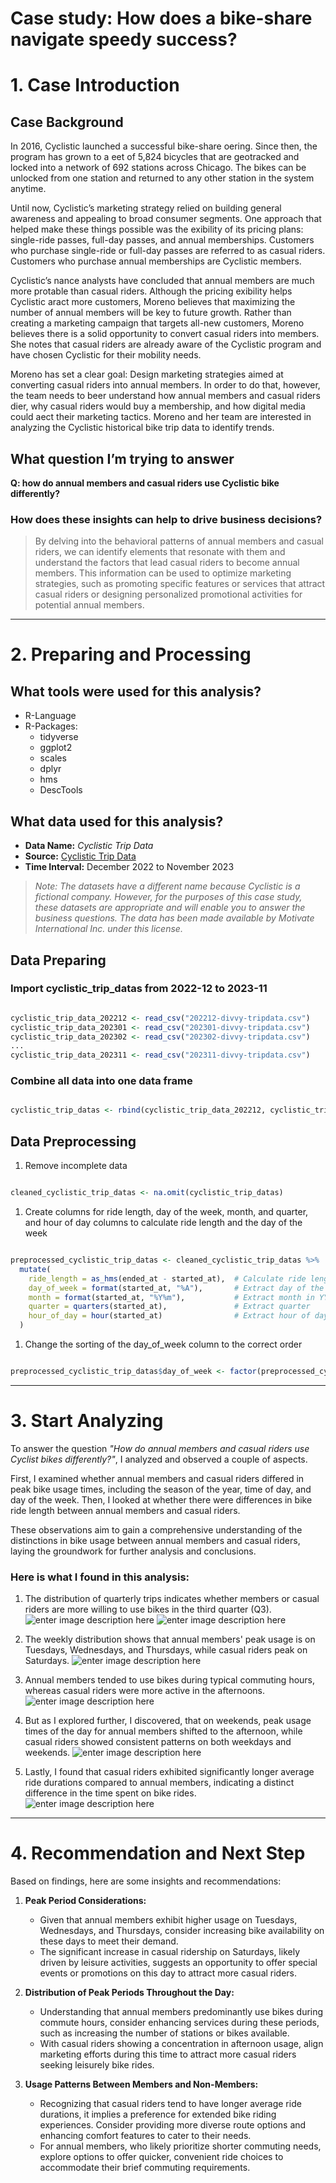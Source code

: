 # Case study: How does a bike-share navigate speedy success?

# 1. Case Introduction

## Case Background

In 2016, Cyclistic launched a successful bike-share oering. Since then, the program has grown to a eet of 5,824 bicycles that are geotracked and locked into a network of 692 stations across Chicago. The bikes can be unlocked from one station and returned to any other station in the system anytime.  

 Until now, Cyclistic’s marketing strategy relied on building general awareness and appealing to broad consumer segments. One approach that helped make these things possible was the exibility of its pricing plans: single-ride passes, full-day passes, and annual memberships. Customers who purchase single-ride or full-day passes are referred to as casual riders. Customers who purchase annual memberships are Cyclistic members.  

 Cyclistic’s nance analysts have concluded that annual members are much more protable than casual riders. Although the pricing exibility helps Cyclistic aract more customers, Moreno believes that maximizing the number of annual members will be key to future growth. Rather than creating a marketing campaign that targets all-new customers, Moreno believes there is a solid opportunity to convert casual riders into members. She notes that casual riders are already aware of the Cyclistic program and have chosen Cyclistic for their mobility needs.  

 Moreno has set a clear goal: Design marketing strategies aimed at converting casual riders into annual members. In order to do that, however, the team needs to beer understand how annual members and casual riders dier, why casual riders would buy a membership, and how digital media could aect their marketing tactics. Moreno and her team are interested in analyzing the Cyclistic historical bike trip data to identify trends. 

## What question I’m trying to answer
**Q: how do annual members and casual riders use Cyclistic bike differently?**

### How does these insights can help to drive business decisions?
> By delving into the behavioral patterns of annual members and casual riders, we can identify elements that resonate with them and understand the factors that lead casual riders to become annual members. This information can be used to optimize marketing strategies, such as promoting specific features or services that attract casual riders or designing personalized promotional activities for potential annual members.


----------
# 2. Preparing and Processing

## What tools were used for this analysis?
-   R-Language
-   R-Packages:
    -   tidyverse
    -   ggplot2
    -   scales
    -   dplyr
    -   hms
    -   DescTools

## What data used for this analysis?

-   **Data Name:** _Cyclistic Trip Data_
-   **Source:** [Cyclistic Trip Data](https://divvy-tripdata.s3.amazonaws.com/index.html)
-   **Time Interval:** December 2022 to November 2023
> _Note: The datasets have a different name because Cyclistic is a fictional company. However, for the purposes of this case study, these datasets are appropriate and will enable you to answer the business questions. The data has been made available by Motivate International Inc. under this license._

  
## Data Preparing
### Import cyclistic_trip_datas from 2022-12 to 2023-11
```r

cyclistic_trip_data_202212 <- read_csv("202212-divvy-tripdata.csv")
cyclistic_trip_data_202301 <- read_csv("202301-divvy-tripdata.csv")
cyclistic_trip_data_202302 <- read_csv("202302-divvy-tripdata.csv")
...
cyclistic_trip_data_202311 <- read_csv("202311-divvy-tripdata.csv")

```

### Combine all data into one data frame
```r

cyclistic_trip_datas <- rbind(cyclistic_trip_data_202212, cyclistic_trip_data_202301, cyclistic_trip_data_202302, cyclistic_trip_data_202303, cyclistic_trip_data_202304, cyclistic_trip_data_202305, cyclistic_trip_data_202306, cyclistic_trip_data_202307, cyclistic_trip_data_202308, cyclistic_trip_data_202309, cyclistic_trip_data_202310, cyclistic_trip_data_202311)

```


## Data Preprocessing

1.  Remove incomplete data
```r

cleaned_cyclistic_trip_datas <- na.omit(cyclistic_trip_datas)

```

1.  Create columns for ride length, day of the week, month, and quarter, and hour of day columns to calculate ride length and the day of the week
```r

preprocessed_cyclistic_trip_datas <- cleaned_cyclistic_trip_datas %>%
  mutate(
    ride_length = as_hms(ended_at - started_at),  # Calculate ride length
    day_of_week = format(started_at, "%A"),       # Extract day of the week
    month = format(started_at, "%Y%m"),           # Extract month in YYYYMM format
    quarter = quarters(started_at),               # Extract quarter
    hour_of_day = hour(started_at)                # Extract hour of day
  )

```

1.  Change the sorting of the day_of_week column to the correct order
```r

preprocessed_cyclistic_trip_datas$day_of_week <- factor(preprocessed_cyclistic_trip_datas$day_of_week, levels = c("Monday", "Tuesday", "Wednesday", "Thursday", "Friday", "Saturday", "Sunday"))

```


----------
# 3. Start Analyzing
To answer the question *"How do annual members and casual riders use Cyclist bikes differently?"*, I analyzed and observed a couple of aspects.

First, I examined whether annual members and casual riders differed in peak bike usage times, including the season of the year, time of day, and day of the week. Then, I looked at whether there were differences in bike ride length between annual members and casual riders.

These observations aim to gain a comprehensive understanding of the distinctions in bike usage between annual members and casual riders, laying the groundwork for further analysis and conclusions.

### Here is what I found in this analysis:

1. The distribution of quarterly trips indicates whether members or casual riders are more willing to use bikes in the third quarter (Q3).
![enter image description here](https://i.imgur.com/66kHkI7.png)
![enter image description here](https://i.imgur.com/LO4m8bP.png)

2. The weekly distribution shows that annual members' peak usage is on Tuesdays, Wednesdays, and Thursdays, while casual riders peak on Saturdays.
![enter image description here](https://i.imgur.com/nMnx8YB.png)

3. Annual members tended to use bikes during typical commuting hours, whereas casual riders were more active in the afternoons.
![enter image description here](https://i.imgur.com/22UyHk8.png)

4. But as I explored further, I discovered, that on weekends, peak usage times of the day for annual members shifted to the afternoon, while casual riders showed consistent patterns on both weekdays and weekends.
![enter image description here](https://i.imgur.com/ePjTssy.png)

5. Lastly, I found that casual riders exhibited significantly longer average ride durations compared to annual members, indicating a distinct difference in the time spent on bike rides.
![enter image description here](https://i.imgur.com/JIMRofx.png)


---
# 4. Recommendation and Next Step
Based on findings, here are some insights and recommendations:

1. **Peak Period Considerations:**
   - Given that annual members exhibit higher usage on Tuesdays, Wednesdays, and Thursdays, consider increasing bike availability on these days to meet their demand.
   - The significant increase in casual ridership on Saturdays, likely driven by leisure activities, suggests an opportunity to offer special events or promotions on this day to attract more casual riders.

2. **Distribution of Peak Periods Throughout the Day:**
   - Understanding that annual members predominantly use bikes during commute hours, consider enhancing services during these periods, such as increasing the number of stations or bikes available.
   - With casual riders showing a concentration in afternoon usage, align marketing efforts during this time to attract more casual riders seeking leisurely bike rides.

3. **Usage Patterns Between Members and Non-Members:**
   - Recognizing that casual riders tend to have longer average ride durations, it implies a preference for extended bike riding experiences. Consider providing more diverse route options and enhancing comfort features to cater to their needs.
   - For annual members, who likely prioritize shorter commuting needs, explore options to offer quicker, convenient ride choices to accommodate their brief commuting requirements.
<!--stackedit_data:
eyJoaXN0b3J5IjpbLTEyNzMwMjEwMDIsNzM4NzY1MzldfQ==
-->